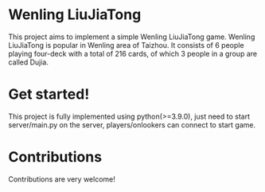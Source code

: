 # Wenling LiuJiaTong

This project aims to implement a simple Wenling LiuJiaTong game. 
Wenling LiuJiaTong is popular in Wenling area of Taizhou. It consists of 6 people playing four-deck with a total of 216 cards, of which 3 people in a group are called Dujia.

# Get started!

This project is fully implemented using python(>=3.9.0), just need to start server/main.py on the server, players/onlookers can connect to start game.

# Contributions

Contributions are very welcome!

